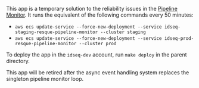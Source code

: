 This app is a temporary solution to the reliability issues in the
[Pipeline Monitor](https://github.com/chanzuckerberg/idseq-web/blob/prod/lib/tasks/pipeline_monitor.rake).
It runs the equivalent of the following commands every 50 minutes:

- `aws ecs update-service --force-new-deployment --service idseq-staging-resque-pipeline-monitor --cluster staging`
- `aws ecs update-service --force-new-deployment --service idseq-prod-resque-pipeline-monitor --cluster prod`

To deploy the app in the `idseq-dev` account, run `make deploy` in the parent directory.

This app will be retired after the async event handling system replaces the singleton pipeline monitor loop.
